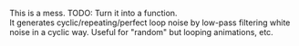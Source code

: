 This is a mess.  TODO: Turn it into a function.  
It generates cyclic/repeating/perfect loop noise by low-pass filtering
white noise in a cyclic way.  Useful for "random" but looping animations, etc.